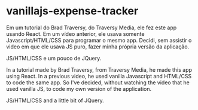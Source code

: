 # vanillajs-expense-tracker

Em um tutorial do Brad Traversy, do Traversy Media, ele fez este app usando React. Em um vídeo anterior, ele usava somente Javascript/HTML/CSS para programar o mesmo app. Decidi, sem assistir o video em que ele usava JS puro, fazer minha própria versão da aplicação.

JS/HTML/CSS e um pouco de JQuery.

In a tutorial made by Brad Traversy, from Traversy Media, he made this app using React. In a previous video, he used vanilla Javascript and HTML/CSS to code the same app. So I've decided, without watching the video that he used vanilla JS, to code my own version of the application.

JS/HTML/CSS and a little bit of JQuery.

